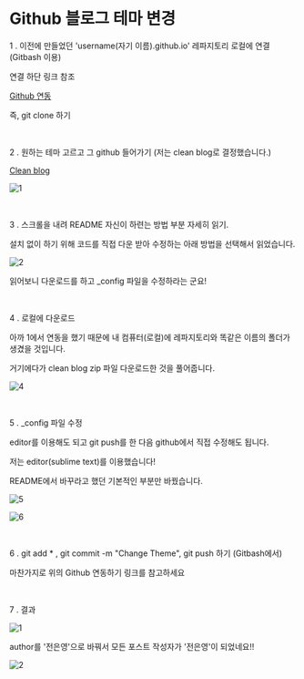 # Github 블로그 테마 변경

1 . 이전에 만들었던 'username(자기 이름).github.io' 레파지토리 로컬에 연결 (Gitbash 이용)

  연결 하단 링크 참조

  [Github 연동](https://github.com/Eun0/TIL/blob/master/How%20to%20use%20Github/connect%20to%20local.md) 
  
  즉, git clone 하기
  

</br>

2 . 원하는 테마 고르고 그 github 들어가기 (저는 clean blog로 결정했습니다.) 

  [Clean blog](https://github.com/BlackrockDigital/startbootstrap-clean-blog-jekyll)

  ![1](https://user-images.githubusercontent.com/33515697/44626627-b5613e80-a95a-11e8-9e94-80dd47bbe6a5.JPG)


</br>

3 . 스크롤을 내려 README 자신이 하련는 방법 부분 자세히 읽기.

  설치 없이 하기 위해 코드를 직접 다운 받아 수정하는 아래 방법을 선택해서 읽었습니다. 

  ![2](https://user-images.githubusercontent.com/33515697/44626628-b5613e80-a95a-11e8-8fa8-70204e3a6812.JPG)


  읽어보니 다운로드를 하고 _config 파일을 수정하라는 군요!

</br>

4 . 로컬에 다운로드

  아까 1에서 연동을 했기 때문에 내 컴퓨터(로컬)에 레파지토리와 똑같은 이름의 폴더가 생겼을 것입니다.
  
  거기에다가 clean blog zip 파일 다운로드한 것을 풀어줍니다.
  
  ![4](https://user-images.githubusercontent.com/33515697/44626630-b5f9d500-a95a-11e8-9a19-bfb3a2eea871.JPG)
  
  
 
  </br>

5 . _config 파일 수정

  editor를 이용해도 되고 git push를 한 다음 github에서 직접 수정해도 됩니다.
  
  저는 editor(sublime text)를 이용했습니다!
  
  README에서 바꾸라고 했던 기본적인 부분만 바꿨습니다.
  
  
  ![5](https://user-images.githubusercontent.com/33515697/44626631-b5f9d500-a95a-11e8-9444-ad24b0c0a7f9.JPG)
  
  ![6](https://user-images.githubusercontent.com/33515697/44626632-b5f9d500-a95a-11e8-9a6f-74af47c30283.JPG)
  
  </br>

6 . git add * , git commit -m "Change Theme", git push 하기 (Gitbash에서)

  마찬가지로 위의 Github 연동하기 링크를 참고하세요
  
  
  </br>
  
7 . 결과
  
  ![1](https://user-images.githubusercontent.com/33515697/44626633-b5f9d500-a95a-11e8-8fc5-4f6e84d2f678.JPG)
  
  author를 '전은영'으로 바꿔서 모든 포스트 작성자가 '전은영'이 되었네요!!
  
  ![2](https://user-images.githubusercontent.com/33515697/44626626-b5613e80-a95a-11e8-9ccc-6a15eedfbd6d.JPG)
  






